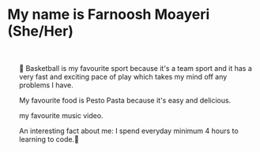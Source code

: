 <h1> My name is Farnoosh Moayeri (She/Her)</h1>
<br>
<ul>
🏀 Basketball is my favourite sport because it's a team sport and it has a very fast and exciting pace of play which takes my mind off any problems I have.

My favourite food is Pesto Pasta because it's easy and delicious.

my favourite music video.

An interesting fact about me: I spend everyday minimum 4 hours to learning to code.💟
